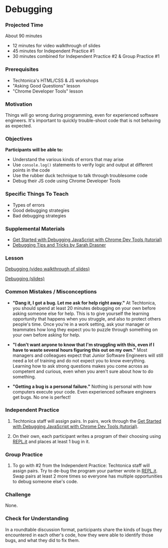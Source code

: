 # Debugging

### Projected Time
About 90 minutes
- 12 minutes for video walkthrough of slides
- 45 minutes for Independent Practice #1
- 30 minutes combined for Independent Practice #2 & Group Practice #1

### Prerequisites
- Techtonica's HTML/CSS & JS workshops
- "Asking Good Questions" lesson
- "Chrome Developer Tools" lesson

### Motivation

Things will go wrong during programming, even for experienced software engineers. It's important to quickly trouble-shoot code that is not behaving as expected.

### Objectives
**Participants will be able to:**
- Understand the various kinds of errors that may arise
- Use `console.log()` statements to verify logic and output at different points in the code
- Use the rubber duck technique to talk through troublesome code
- Debug their JS code using Chrome Developer Tools

### Specific Things To Teach
- Types of errors
- Good debugging strategies
- Bad debugging strategies

### Supplemental Materials

- [Get Started with Debugging JavaScript with Chrome Dev Tools (tutorial)](https://developers.google.com/web/tools/chrome-devtools/javascript/)
- [Debugging Tips and Tricks by Sarah Drasner](https://css-tricks.com/debugging-tips-tricks/)

### Lesson

[Debugging (video walkthrough of slides)](https://drive.google.com/file/d/1VMyGDG5CnNMkjCyaNx1LAjxTMKxC0QQ4/view?usp=sharing)

[Debugging (slides)](https://docs.google.com/presentation/d/1Ol1as_RuxBpXMd4VxCUyvFVkjpcqAxg6B-c0Sl9KDLc/edit?usp=sharing)


### Common Mistakes / Misconceptions

- **"Dang it, I got a bug. Let me ask for help right away."** At Techtonica, you should spend at least 20 minutes debugging on your own before asking someone else for help. This is to give yourself the learning opportunity that happens when you struggle, and also to protect others people's time. Once you're in a work setting, ask your manager or teammates how long they expect you to puzzle through something on your own before asking for help.

- **"I don't want anyone to know that I'm struggling with this, even if I have to waste several hours figuring this out on my own."** Most managers and colleagues expect that Junior Software Engineers will still need a lot of training and do not expect you to know everything. Learning how to ask strong questions makes you come across as competent and curious, even when you aren't sure about how to do something.

- **"Getting a bug is a personal failure."** Nothing is personal with how computers execute your code. Even experienced software engineers get bugs. No one is perfect!

### Independent Practice

1. Techtonica staff will assign pairs. In pairs, work through the [Get Started with Debugging JavaScript with Chrome Dev Tools (tutorial)](https://developers.google.com/web/tools/chrome-devtools/javascript/).

2. On their own, each participant writes a program of their choosing using [REPL.it](http://www.repl.it) and places at least 1 bug in it.

### Group Practice

1. To go with #2 from the Independent Practice: 
Techtonica staff will assign pairs. Try to de-bug the program your partner wrote in [REPL.it](http://www.repl.it).
Swap pairs at least 2 more times so everyone has multiple opportunities to debug someone else's code.

### Challenge

None.

### Check for Understanding
In a roundtable discussion format, participants share the kinds of bugs they encountered in each other's code, how they were able to identify those bugs, and what they did to fix them.
